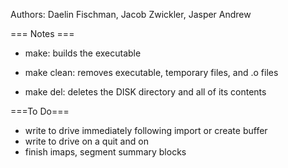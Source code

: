 Authors: Daelin Fischman, Jacob Zwickler, Jasper Andrew

=== Notes ===

- make:        builds the executable

- make clean:  removes executable, temporary files, and .o files

- make del:    deletes the DISK directory and all of its contents


===To Do===
- write to drive immediately following import or create buffer
- write to drive on a quit <enter> and on <exit>
- finish imaps, segment summary blocks

